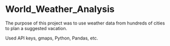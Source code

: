 # World_Weather_Analysis

The purpose of this project was to use weather data from hundreds of cities to plan a suggested vacation.

Used API keys, gmaps, Python, Pandas, etc.
